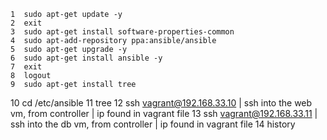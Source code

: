     1  sudo apt-get update -y
    2  exit
    3  sudo apt-get install software-properties-common
    4  sudo apt-add-repository ppa:ansible/ansible
    5  sudo apt-get upgrade -y
    6  sudo apt-get install ansible -y
    7  exit
    8  logout
    9  sudo apt-get install tree
   10  cd /etc/ansible
   11  tree
   12  ssh vagrant@192.168.33.10 | ssh into the web vm, from controller | ip found in vagrant file
   13  ssh vagrant@192.168.33.11 | ssh into the db vm, from controller | ip found in vagrant file
   14  history